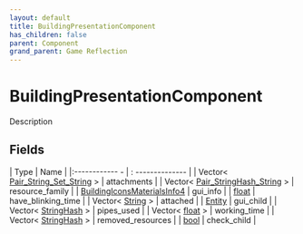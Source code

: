 ```yaml
---
layout: default
title: BuildingPresentationComponent
has_children: false
parent: Component
grand_parent: Game Reflection
---
```

# BuildingPresentationComponent
Description 

## Fields
| Type | Name |
|:------------ - | : -------------- |
| Vector< [Pair_String_Set_String](game-reflection/classes/pair__string__set__string.md) > | attachments |
| Vector< [Pair_StringHash_String](game-reflection/classes/pair__string_hash__string.md) > | resource_family |
| [BuildingIconsMaterialsInfo4](game-reflection/components/building_icons_materials_info4.md) | gui_info |
| [float](game-reflection/components/float.md) | have_blinking_time |
| Vector< [String](game-reflection/components/string.md) > | attached |
| [Entity](game-reflection/classes/entity.md) | gui_child |
| Vector< [StringHash](game-reflection/classes/string_hash.md) > | pipes_used |
| Vector< [float](game-reflection/components/float.md) > | working_time |
| Vector< [StringHash](game-reflection/classes/string_hash.md) > | removed_resources |
| [bool](game-reflection/components/bool.md) | check_child |
